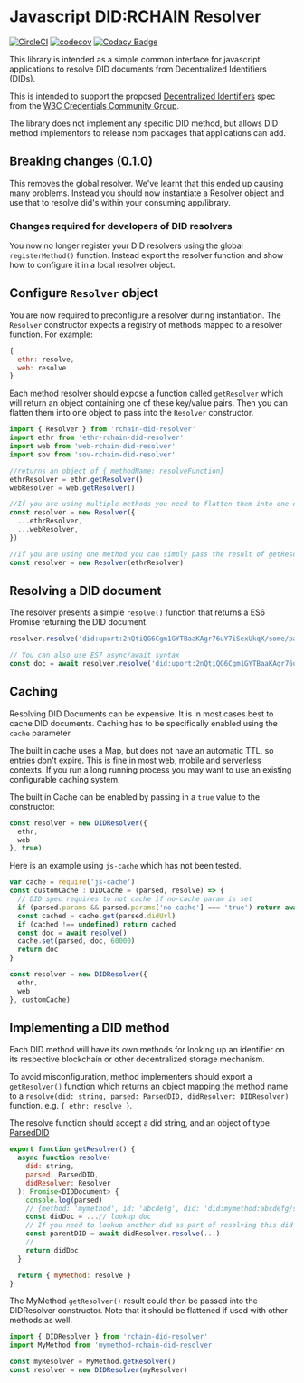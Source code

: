 # Javascript DID:RCHAIN Resolver
[![CircleCI](https://circleci.com/gh/decentralized-identity/rchain-did-resolver.svg?style=svg)](https://circleci.com/gh/decentralized-identity/rchain-did-resolver)
[![codecov](https://codecov.io/gh/decentralized-identity/rchain-did-resolver/branch/master/graph/badge.svg)](https://codecov.io/gh/decentralized-identity/rchain-did-resolver)
[![Codacy Badge](https://api.codacy.com/project/badge/Grade/6dc5e3f01b1148698b0378d771341253)](https://www.codacy.com/manual/uport-project/rchain-did-resolver?utm_source=github.com&amp;utm_medium=referral&amp;utm_content=uport-project/rchain-did-resolver&amp;utm_campaign=Badge_Grade)


This library is intended as a simple common interface for javascript applications to resolve DID documents from Decentralized Identifiers (DIDs).

This is intended to support the proposed [Decentralized Identifiers](https://w3c-ccg.github.io/did-spec/) spec from the [W3C Credentials Community Group](https://w3c-ccg.github.io).

The library does not implement any specific DID method, but allows DID method implementors to release npm packages that applications can add.

## Breaking changes (0.1.0)

This removes the global resolver. We've learnt that this ended up causing many problems. Instead you should now instantiate a Resolver object and use that to resolve did's within your consuming app/library.

### Changes required for developers of DID resolvers

You now no longer register your DID resolvers using the global `registerMethod()` function. Instead export the resolver function and show how to configure it in a local resolver object.

## Configure `Resolver` object

You are now required to preconfigure a resolver during instantiation. The `Resolver` constructor expects a registry of methods mapped to a resolver function. For example: 
```js
{ 
  ethr: resolve,
  web: resolve
}
```

Each method resolver should expose a function called `getResolver` which will return an object containing one of these key/value pairs. Then you can flatten them into one object to pass into the `Resolver` constructor. 
```js
import { Resolver } from 'rchain-did-resolver'
import ethr from 'ethr-rchain-did-resolver'
import web from 'web-rchain-did-resolver'
import sov from 'sov-rchain-did-resolver'

//returns an object of { methodName: resolveFunction}
ethrResolver = ethr.getResolver()
webResolver = web.getResolver()

//If you are using multiple methods you need to flatten them into one object
const resolver = new Resolver({
  ...ethrResolver,
  ...webResolver,
})

//If you are using one method you can simply pass the result of getResolver( into the constructor
const resolver = new Resolver(ethrResolver)
```

## Resolving a DID document

The resolver presents a simple `resolve()` function that returns a ES6 Promise returning the DID document.

```js
resolver.resolve('did:uport:2nQtiQG6Cgm1GYTBaaKAgr76uY7iSexUkqX/some/path#fragment=123').then(doc => console.log)

// You can also use ES7 async/await syntax
const doc = await resolver.resolve('did:uport:2nQtiQG6Cgm1GYTBaaKAgr76uY7iSexUkqX/some/path#fragment=123')
```

## Caching

Resolving DID Documents can be expensive. It is in most cases best to cache DID documents. Caching has to be specifically enabled using the `cache` parameter

The built in cache uses a Map, but does not have an automatic TTL, so entries don't expire. This is fine in most web, mobile and serverless contexts. If you run a long running process you may want to use an existing configurable caching system.

The built in Cache can be enabled by passing in a `true` value to the constructor:

```js
const resolver = new DIDResolver({
  ethr,
  web
}, true)
```

Here is an example using `js-cache` which has not been tested.


```js
var cache = require('js-cache')
const customCache : DIDCache = (parsed, resolve) => {
  // DID spec requires to not cache if no-cache param is set
  if (parsed.params && parsed.params['no-cache'] === 'true') return await resolve()
  const cached = cache.get(parsed.didUrl)
  if (cached !== undefined) return cached
  const doc = await resolve()
  cache.set(parsed, doc, 60000)
  return doc
}

const resolver = new DIDResolver({
  ethr,
  web
}, customCache)
```

## Implementing a DID method

Each DID method will have its own methods for looking up an identifier on its respective blockchain or other decentralized storage mechanism.

To avoid misconfiguration, method implementers should export a `getResolver()` function which returns an object mapping the method name to a `resolve(did: string, parsed: ParsedDID, didResolver: DIDResolver)` function. e.g. `{ ethr: resolve }`.

The resolve function should accept a did string, and an object of type [ParsedDID](https://github.com/TheoXD/rchain-did-resolver/blob/develop/src/resolver.ts#L51)

```js
export function getResolver() {
  async function resolve(
    did: string,
    parsed: ParsedDID,
    didResolver: Resolver
  ): Promise<DIDDocument> {
    console.log(parsed)
    // {method: 'mymethod', id: 'abcdefg', did: 'did:mymethod:abcdefg/some/path#fragment=123', path: '/some/path', fragment: 'fragment=123'}
    const didDoc = ...// lookup doc
    // If you need to lookup another did as part of resolving this did document, the primary DIDResolver object is passed in as well
    const parentDID = await didResolver.resolve(...)
    //
    return didDoc
  }

  return { myMethod: resolve }
}
```

The MyMethod `getResolver()` result could then be passed into the DIDResolver constructor. Note that it should be flattened if used with other methods as well. 

```js
import { DIDResolver } from 'rchain-did-resolver'
import MyMethod from 'mymethod-rchain-did-resolver'

const myResolver = MyMethod.getResolver()
const resolver = new DIDResolver(myResolver)
```

